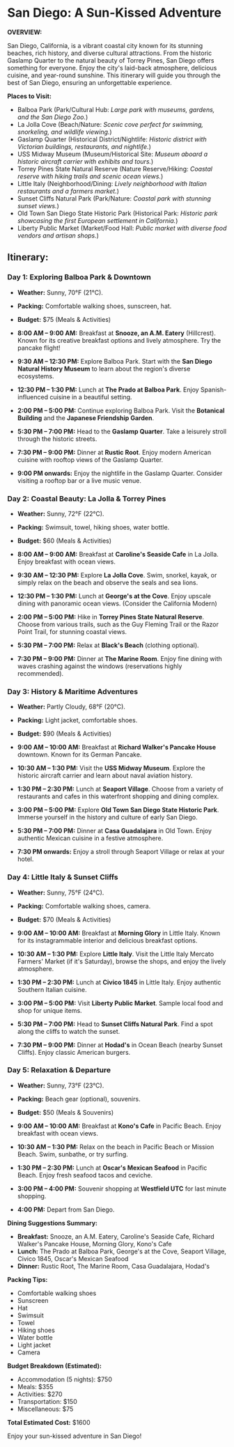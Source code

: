 # San Diego: A Sun-Kissed Adventure

**OVERVIEW:**

San Diego, California, is a vibrant coastal city known for its stunning beaches, rich history, and diverse cultural attractions. From the historic Gaslamp Quarter to the natural beauty of Torrey Pines, San Diego offers something for everyone. Enjoy the city's laid-back atmosphere, delicious cuisine, and year-round sunshine. This itinerary will guide you through the best of San Diego, ensuring an unforgettable experience.

**Places to Visit:**

*   Balboa Park (Park/Cultural Hub: *Large park with museums, gardens, and the San Diego Zoo.*)
*   La Jolla Cove (Beach/Nature: *Scenic cove perfect for swimming, snorkeling, and wildlife viewing.*)
*   Gaslamp Quarter (Historical District/Nightlife: *Historic district with Victorian buildings, restaurants, and nightlife.*)
*   USS Midway Museum (Museum/Historical Site: *Museum aboard a historic aircraft carrier with exhibits and tours.*)
*   Torrey Pines State Natural Reserve (Nature Reserve/Hiking: *Coastal reserve with hiking trails and scenic ocean views.*)
*   Little Italy (Neighborhood/Dining: *Lively neighborhood with Italian restaurants and a farmers market.*)
*   Sunset Cliffs Natural Park (Park/Nature: *Coastal park with stunning sunset views.*)
*   Old Town San Diego State Historic Park (Historical Park: *Historic park showcasing the first European settlement in California.*)
*   Liberty Public Market (Market/Food Hall: *Public market with diverse food vendors and artisan shops.*)

## Itinerary:

### Day 1: Exploring Balboa Park & Downtown

*   **Weather:** Sunny, 70°F (21°C).
*   **Packing:** Comfortable walking shoes, sunscreen, hat.
*   **Budget:** \$75 (Meals & Activities)

*   **8:00 AM – 9:00 AM:** Breakfast at **Snooze, an A.M. Eatery** (Hillcrest). Known for its creative breakfast options and lively atmosphere. Try the pancake flight!
*   **9:30 AM – 12:30 PM:** Explore Balboa Park. Start with the **San Diego Natural History Museum** to learn about the region's diverse ecosystems.
*   **12:30 PM – 1:30 PM:** Lunch at **The Prado at Balboa Park**. Enjoy Spanish-influenced cuisine in a beautiful setting.
*   **2:00 PM – 5:00 PM:** Continue exploring Balboa Park. Visit the **Botanical Building** and the **Japanese Friendship Garden**.
*   **5:30 PM – 7:00 PM:** Head to the **Gaslamp Quarter**. Take a leisurely stroll through the historic streets.
*   **7:30 PM – 9:00 PM:** Dinner at **Rustic Root**. Enjoy modern American cuisine with rooftop views of the Gaslamp Quarter.
*   **9:00 PM onwards:** Enjoy the nightlife in the Gaslamp Quarter. Consider visiting a rooftop bar or a live music venue.

### Day 2: Coastal Beauty: La Jolla & Torrey Pines

*   **Weather:** Sunny, 72°F (22°C).
*   **Packing:** Swimsuit, towel, hiking shoes, water bottle.
*   **Budget:** \$60 (Meals & Activities)

*   **8:00 AM – 9:00 AM:** Breakfast at **Caroline's Seaside Cafe** in La Jolla. Enjoy breakfast with ocean views.
*   **9:30 AM – 12:30 PM:** Explore **La Jolla Cove**. Swim, snorkel, kayak, or simply relax on the beach and observe the seals and sea lions.
*   **12:30 PM – 1:30 PM:** Lunch at **George's at the Cove**. Enjoy upscale dining with panoramic ocean views. (Consider the California Modern)
*   **2:00 PM – 5:00 PM:** Hike in **Torrey Pines State Natural Reserve**. Choose from various trails, such as the Guy Fleming Trail or the Razor Point Trail, for stunning coastal views.
*   **5:30 PM – 7:00 PM:** Relax at **Black's Beach** (clothing optional).
*   **7:30 PM – 9:00 PM:** Dinner at **The Marine Room**. Enjoy fine dining with waves crashing against the windows (reservations highly recommended).

### Day 3: History & Maritime Adventures

*   **Weather:** Partly Cloudy, 68°F (20°C).
*   **Packing:** Light jacket, comfortable shoes.
*   **Budget:** \$90 (Meals & Activities)

*   **9:00 AM – 10:00 AM:** Breakfast at **Richard Walker's Pancake House** downtown. Known for its German Pancake.
*   **10:30 AM – 1:30 PM:** Visit the **USS Midway Museum**. Explore the historic aircraft carrier and learn about naval aviation history.
*   **1:30 PM – 2:30 PM:** Lunch at **Seaport Village**. Choose from a variety of restaurants and cafes in this waterfront shopping and dining complex.
*   **3:00 PM – 5:00 PM:** Explore **Old Town San Diego State Historic Park**. Immerse yourself in the history and culture of early San Diego.
*   **5:30 PM – 7:00 PM:** Dinner at **Casa Guadalajara** in Old Town. Enjoy authentic Mexican cuisine in a festive atmosphere.
*   **7:30 PM onwards:** Enjoy a stroll through Seaport Village or relax at your hotel.

### Day 4: Little Italy & Sunset Cliffs

*   **Weather:** Sunny, 75°F (24°C).
*   **Packing:** Comfortable walking shoes, camera.
*   **Budget:** \$70 (Meals & Activities)

*   **9:00 AM – 10:00 AM:** Breakfast at **Morning Glory** in Little Italy. Known for its instagrammable interior and delicious breakfast options.
*   **10:30 AM – 1:30 PM:** Explore **Little Italy**. Visit the Little Italy Mercato Farmers' Market (if it's Saturday), browse the shops, and enjoy the lively atmosphere.
*   **1:30 PM – 2:30 PM:** Lunch at **Civico 1845** in Little Italy. Enjoy authentic Southern Italian cuisine.
*   **3:00 PM – 5:00 PM:** Visit **Liberty Public Market**. Sample local food and shop for unique items.
*   **5:30 PM – 7:00 PM:** Head to **Sunset Cliffs Natural Park**. Find a spot along the cliffs to watch the sunset.
*   **7:30 PM – 9:00 PM:** Dinner at **Hodad's** in Ocean Beach (nearby Sunset Cliffs). Enjoy classic American burgers.

### Day 5: Relaxation & Departure

*   **Weather:** Sunny, 73°F (23°C).
*   **Packing:** Beach gear (optional), souvenirs.
*   **Budget:** \$50 (Meals & Souvenirs)

*   **9:00 AM – 10:00 AM:** Breakfast at **Kono's Cafe** in Pacific Beach. Enjoy breakfast with ocean views.
*   **10:30 AM – 1:30 PM:** Relax on the beach in Pacific Beach or Mission Beach. Swim, sunbathe, or try surfing.
*   **1:30 PM – 2:30 PM:** Lunch at **Oscar's Mexican Seafood** in Pacific Beach. Enjoy fresh seafood tacos and ceviche.
*   **3:00 PM – 4:00 PM:** Souvenir shopping at **Westfield UTC** for last minute shopping.
*   **4:00 PM:** Depart from San Diego.

**Dining Suggestions Summary:**

*   **Breakfast:** Snooze, an A.M. Eatery, Caroline's Seaside Cafe, Richard Walker's Pancake House, Morning Glory, Kono's Cafe
*   **Lunch:** The Prado at Balboa Park, George's at the Cove, Seaport Village, Civico 1845, Oscar's Mexican Seafood
*   **Dinner:** Rustic Root, The Marine Room, Casa Guadalajara, Hodad's

**Packing Tips:**

*   Comfortable walking shoes
*   Sunscreen
*   Hat
*   Swimsuit
*   Towel
*   Hiking shoes
*   Water bottle
*   Light jacket
*   Camera

**Budget Breakdown (Estimated):**

*   Accommodation (5 nights): \$750
*   Meals: \$355
*   Activities: \$270
*   Transportation: \$150
*   Miscellaneous: \$75

**Total Estimated Cost:** \$1600

Enjoy your sun-kissed adventure in San Diego!